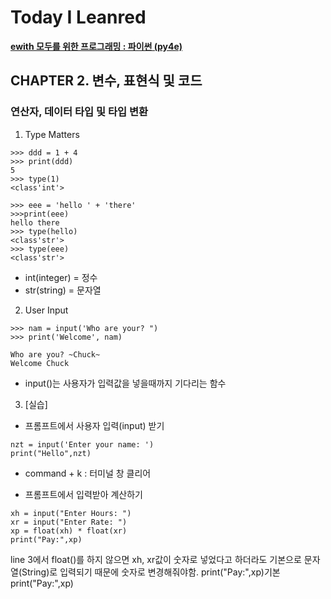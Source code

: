 # Today I Leanred

[**ewith 모두를 위한 프로그래밍 : 파이썬 (py4e)**](https://www.edwith.org/pythonforeverybody)

## CHAPTER 2. 변수, 표현식 및 코드
### 연산자, 데이터 타입 및 타입 변환

1. Type Matters

```
>>> ddd = 1 + 4
>>> print(ddd)
5
>>> type(1)
<class'int'>

>>> eee = 'hello ' + 'there'
>>>print(eee)
hello there
>>> type(hello)
<class'str'>
>>> type(eee)
<class'str'>
```
* int(integer) = 정수
* str(string) = 문자열


2. User Input

```
>>> nam = input('Who are your? ")
>>> print('Welcome', nam)

Who are you? ~Chuck~
Welcome Chuck
```
* input()는 사용자가 입력값을 넣을때까지 기다리는 함수


3. [실습] 

- 프롬프트에서 사용자 입력(input) 받기
```
nzt = input('Enter your name: ')
print("Hello",nzt)
```

* command + k : 터미널 창 클리어

- 프롬프트에서 입력받아 계산하기

```
xh = input("Enter Hours: ")
xr = input("Enter Rate: ")
xp = float(xh) * float(xr)
print("Pay:",xp)
```

line 3에서 float()를 하지 않으면 xh, xr값이 숫자로 넣었다고 하더라도 기본으로 문자열(String)로 입력되기 때문에
숫자로 변경해줘야함.
print("Pay:",xp)기본 
print("Pay:",xp)
